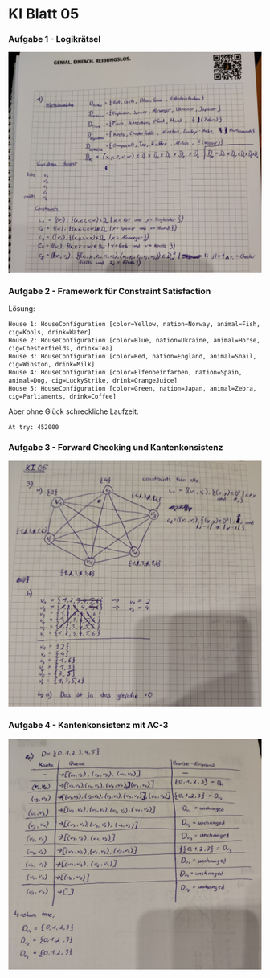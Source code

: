 # KI Blatt 05



### Aufgabe 1 - Logikrätsel

![KI_05_Papier](KI05_1.jpg)





### Aufgabe 2 - Framework für Constraint Satisfaction

Lösung:

```
House 1: HouseConfiguration [color=Yellow, nation=Norway, animal=Fish, cig=Kools, drink=Water]
House 2: HouseConfiguration [color=Blue, nation=Ukraine, animal=Horse, cig=Chesterfields, drink=Tea]
House 3: HouseConfiguration [color=Red, nation=England, animal=Snail, cig=Winston, drink=Milk]
House 4: HouseConfiguration [color=Elfenbeinfarben, nation=Spain, animal=Dog, cig=LuckyStrike, drink=OrangeJuice]
House 5: HouseConfiguration [color=Green, nation=Japan, animal=Zebra, cig=Parliaments, drink=Coffee]
```



Aber ohne Glück schreckliche Laufzeit:

```
At try: 452000
```





### Aufgabe 3 - Forward Checking und Kantenkonsistenz

![KI_05_Papier](KI05_3.jpg)



### Aufgabe 4 - Kantenkonsistenz mit AC-3

![KI_05_Papier](KI05_4.jpg)


